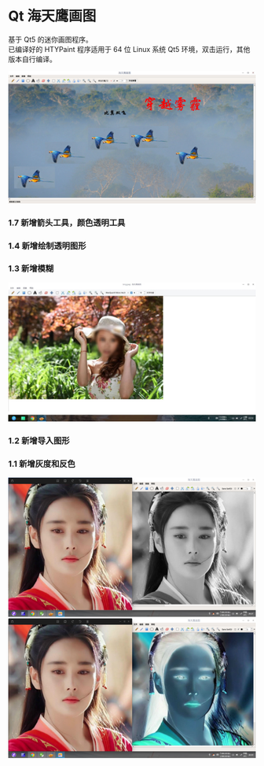 # Qt 海天鹰画图
基于 Qt5 的迷你画图程序。  
已编译好的 HTYPaint 程序适用于 64 位 Linux 系统 Qt5 环境，双击运行，其他版本自行编译。  

![alt](preview.png)  

### 1.7 新增箭头工具，颜色透明工具
### 1.4 新增绘制透明图形
### 1.3 新增模糊
![alt](blur.jpg)  
### 1.2 新增导入图形
### 1.1 新增灰度和反色
![alt](gray.png)  
![alt](invert.png)  